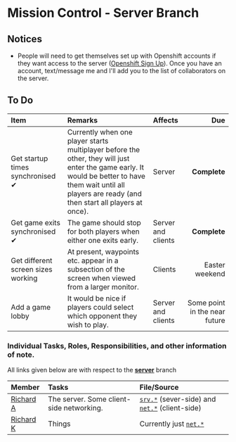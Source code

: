 Mission Control - Server Branch
===============================

## Notices
* People will need to get themselves set up with Openshift accounts if they want access to the server ([Openshift Sign Up](https://www.openshift.com/app/account/new)). Once you have an account, text/message me and I'll add you to the list of collaborators on the server.

## To Do

| Item | Remarks | Affects | Due |
|:-----|:--------|:--------|----:|
| Get startup times synchronised ✔ | Currently when one player starts multiplayer before the other, they will just enter the game early. It would be better to have them wait until all players are ready (and then start all players at once). | Server | __Complete__ |
| Get game exits synchronised ✔ | The game should stop for both players when either one exits early. | Server and clients | __Complete__ |
| Get different screen sizes working | At present, waypoints etc. appear in a subsection of the screen when viewed from a larger monitor. | Clients | Easter weekend |
| Add a game lobby | It would be nice if players could select which opponent they wish to play. | Server and clients | Some point in the near future |

### Individual Tasks, Roles, Responsibilities, and other information of note.

All links given below are with respect to the [__server__](https://github.com/mwuk/Fly-Hard/tree/server) branch

| Member | Tasks | File/Source |
|:-------|:------|:------------|
| [Richard A](http://github.com/a-random-oracle) | The server. Some client-side networking. | [`srv.*`](http://tomcat-teamgoa.rhcloud.com) (sever-side) and [`net.*`](https://github.com/mwuk/Fly-Hard/tree/server/BTC/src/net) (client-side) |
| [Richard K](http://github.com/RMCKirby) | Things | Currently just [`net.*`](https://github.com/mwuk/Fly-Hard/tree/server/BTC/src/net) |
